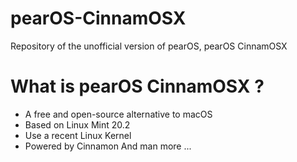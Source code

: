 # pearOS-CinnamOSX
Repository of the unofficial version of pearOS, pearOS CinnamOSX

# What is pearOS CinnamOSX ?

- A free and open-source alternative to macOS
- Based on Linux Mint 20.2
- Use a recent Linux Kernel
- Powered by Cinnamon
And man more ...
